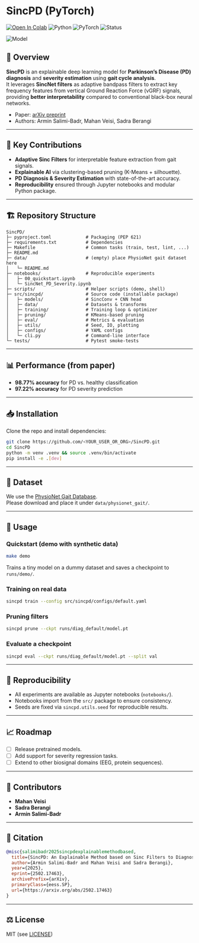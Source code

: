 # SincPD (PyTorch)

[![Open In Colab](https://colab.research.google.com/assets/colab-badge.svg)](https://colab.research.google.com/drive/1V6HkhIrxScbJlf4KdTDLV_V4evYaQ8UN?usp=sharing)
![Python](https://img.shields.io/badge/Python-3.10-blue)
![PyTorch](https://img.shields.io/badge/PyTorch-%23EE4C2C.svg?style=for-the-badge&logo=PyTorch&logoColor=white)
![Status](https://img.shields.io/badge/status-active-green)

![Model](asset/Main_model_plot-1.png)

## 🔎 Overview
**SincPD** is an explainable deep learning model for **Parkinson’s Disease (PD) diagnosis** and **severity estimation** using **gait cycle analysis**.  
It leverages **SincNet filters** as adaptive bandpass filters to extract key frequency features from vertical Ground Reaction Force (vGRF) signals, providing **better interpretability** compared to conventional black-box neural networks.

- Paper: [arXiv preprint](https://arxiv.org/abs/2502.17463)
- Authors: Armin Salimi-Badr, Mahan Veisi, Sadra Berangi

---

## 🧩 Key Contributions
- **Adaptive Sinc Filters** for interpretable feature extraction from gait signals.  
- **Explainable AI** via clustering-based pruning (K-Means + silhouette).  
- **PD Diagnosis & Severity Estimation** with state-of-the-art accuracy.  
- **Reproducibility** ensured through Jupyter notebooks and modular Python package.  

---

## 🏗 Repository Structure
```text
SincPD/
├─ pyproject.toml             # Packaging (PEP 621)
├─ requirements.txt           # Dependencies
├─ Makefile                   # Common tasks (train, test, lint, ...)
├─ README.md
├─ data/                      # (empty) place PhysioNet gait dataset here
│   └─ README.md
├─ notebooks/                 # Reproducible experiments
│   ├─ 00_quickstart.ipynb
│   └─ SincNet_PD_Severity.ipynb
├─ scripts/                   # Helper scripts (demo, shell)
├─ src/sincpd/                # Source code (installable package)
│   ├─ models/                # SincConv + CNN head
│   ├─ data/                  # Datasets & transforms
│   ├─ training/              # Training loop & optimizer
│   ├─ pruning/               # KMeans-based pruning
│   ├─ eval/                  # Metrics & evaluation
│   ├─ utils/                 # Seed, IO, plotting
│   ├─ configs/               # YAML configs
│   └─ cli.py                 # Command-line interface
└─ tests/                     # Pytest smoke-tests
```

---

## 📊 Performance (from paper)
- **98.77% accuracy** for PD vs. healthy classification  
- **97.22% accuracy** for PD severity prediction

---

## 📥 Installation
Clone the repo and install dependencies:
```bash
git clone https://github.com/<YOUR_USER_OR_ORG>/SincPD.git
cd SincPD
python -m venv .venv && source .venv/bin/activate
pip install -e .[dev]
```

---

## 📂 Dataset
We use the [PhysioNet Gait Database](https://physionet.org/content/gaitpdb/1.0.0/).  
Please download and place it under `data/physionet_gait/`.

---

## 🚀 Usage

### Quickstart (demo with synthetic data)
```bash
make demo
```
Trains a tiny model on a dummy dataset and saves a checkpoint to `runs/demo/`.

### Training on real data
```bash
sincpd train --config src/sincpd/configs/default.yaml
```

### Pruning filters
```bash
sincpd prune --ckpt runs/diag_default/model.pt
```

### Evaluate a checkpoint
```bash
sincpd eval --ckpt runs/diag_default/model.pt --split val
```

---

## 📓 Reproducibility
- All experiments are available as Jupyter notebooks (`notebooks/`).  
- Notebooks import from the `src/` package to ensure consistency.  
- Seeds are fixed via `sincpd.utils.seed` for reproducible results.  

---

## 📈 Roadmap
- [ ] Release pretrained models.  
- [ ] Add support for severity regression tasks.  
- [ ] Extend to other biosignal domains (EEG, protein sequences).  

---

## 👥 Contributors
- **Mahan Veisi**
- **Sadra Berangi**
- **Armin Salimi-Badr**

---

## 📜 Citation
```bibtex
@misc{salimibadr2025sincpdexplainablemethodbased,
  title={SincPD: An Explainable Method based on Sinc Filters to Diagnose Parkinson's Disease Severity by Gait Cycle Analysis}, 
  author={Armin Salimi-Badr and Mahan Veisi and Sadra Berangi},
  year={2025},
  eprint={2502.17463},
  archivePrefix={arXiv},
  primaryClass={eess.SP},
  url={https://arxiv.org/abs/2502.17463}
}
```

---

## ⚖️ License
MIT (see [LICENSE](./LICENSE))
